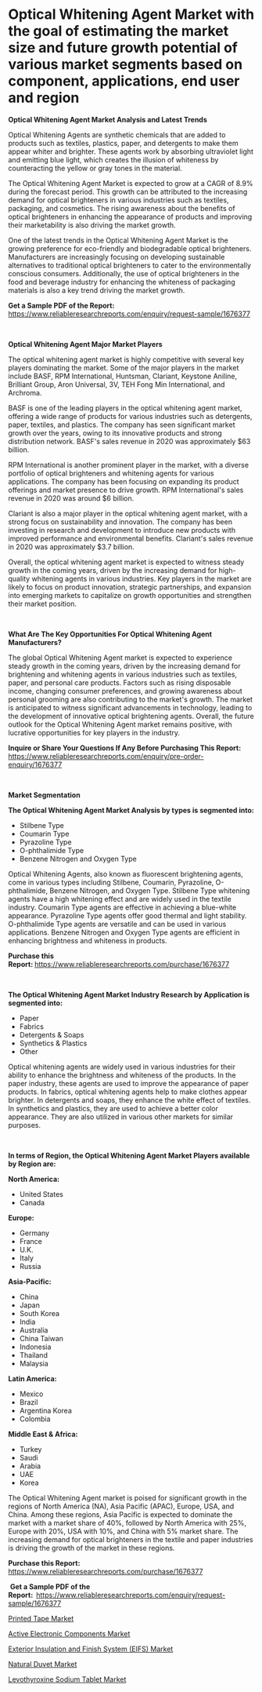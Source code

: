 <p><h1>Optical Whitening Agent Market with the goal of estimating the market size and future growth potential of various market segments based on component, applications, end user and region</h1></p><p><strong>Optical Whitening Agent Market Analysis and Latest Trends</strong></p>
<p><p>Optical Whitening Agents are synthetic chemicals that are added to products such as textiles, plastics, paper, and detergents to make them appear whiter and brighter. These agents work by absorbing ultraviolet light and emitting blue light, which creates the illusion of whiteness by counteracting the yellow or gray tones in the material.</p><p>The Optical Whitening Agent Market is expected to grow at a CAGR of 8.9% during the forecast period. This growth can be attributed to the increasing demand for optical brighteners in various industries such as textiles, packaging, and cosmetics. The rising awareness about the benefits of optical brighteners in enhancing the appearance of products and improving their marketability is also driving the market growth.</p><p>One of the latest trends in the Optical Whitening Agent Market is the growing preference for eco-friendly and biodegradable optical brighteners. Manufacturers are increasingly focusing on developing sustainable alternatives to traditional optical brighteners to cater to the environmentally conscious consumers. Additionally, the use of optical brighteners in the food and beverage industry for enhancing the whiteness of packaging materials is also a key trend driving the market growth.</p></p>
<p><strong>Get a Sample PDF of the Report:&nbsp;</strong> <a href="https://www.reliableresearchreports.com/enquiry/request-sample/1676377">https://www.reliableresearchreports.com/enquiry/request-sample/1676377</a></p>
<p>&nbsp;</p>
<p><strong>Optical Whitening Agent Major Market Players</strong></p>
<p><p>The optical whitening agent market is highly competitive with several key players dominating the market. Some of the major players in the market include BASF, RPM International, Huntsman, Clariant, Keystone Aniline, Brilliant Group, Aron Universal, 3V, TEH Fong Min International, and Archroma.</p><p>BASF is one of the leading players in the optical whitening agent market, offering a wide range of products for various industries such as detergents, paper, textiles, and plastics. The company has seen significant market growth over the years, owing to its innovative products and strong distribution network. BASF's sales revenue in 2020 was approximately $63 billion.</p><p>RPM International is another prominent player in the market, with a diverse portfolio of optical brighteners and whitening agents for various applications. The company has been focusing on expanding its product offerings and market presence to drive growth. RPM International's sales revenue in 2020 was around $6 billion.</p><p>Clariant is also a major player in the optical whitening agent market, with a strong focus on sustainability and innovation. The company has been investing in research and development to introduce new products with improved performance and environmental benefits. Clariant's sales revenue in 2020 was approximately $3.7 billion.</p><p>Overall, the optical whitening agent market is expected to witness steady growth in the coming years, driven by the increasing demand for high-quality whitening agents in various industries. Key players in the market are likely to focus on product innovation, strategic partnerships, and expansion into emerging markets to capitalize on growth opportunities and strengthen their market position.</p></p>
<p>&nbsp;</p>
<p><strong>What Are The Key Opportunities For Optical Whitening Agent Manufacturers?</strong></p>
<p><p>The global Optical Whitening Agent market is expected to experience steady growth in the coming years, driven by the increasing demand for brightening and whitening agents in various industries such as textiles, paper, and personal care products. Factors such as rising disposable income, changing consumer preferences, and growing awareness about personal grooming are also contributing to the market's growth. The market is anticipated to witness significant advancements in technology, leading to the development of innovative optical brightening agents. Overall, the future outlook for the Optical Whitening Agent market remains positive, with lucrative opportunities for key players in the industry.</p></p>
<p><strong>Inquire or Share Your Questions If Any Before Purchasing This Report:</strong> <a href="https://www.reliableresearchreports.com/enquiry/pre-order-enquiry/1676377">https://www.reliableresearchreports.com/enquiry/pre-order-enquiry/1676377</a></p>
<p>&nbsp;</p>
<p><strong>Market Segmentation</strong></p>
<p><strong>The Optical Whitening Agent Market Analysis by types is segmented into:</strong></p>
<p><ul><li>Stilbene Type</li><li>Coumarin Type</li><li>Pyrazoline Type</li><li>O-phthalimide Type</li><li>Benzene Nitrogen and Oxygen Type</li></ul></p>
<p><p>Optical Whitening Agents, also known as fluorescent brightening agents, come in various types including Stilbene, Coumarin, Pyrazoline, O-phthalimide, Benzene Nitrogen, and Oxygen Type. Stilbene Type whitening agents have a high whitening effect and are widely used in the textile industry. Coumarin Type agents are effective in achieving a blue-white appearance. Pyrazoline Type agents offer good thermal and light stability. O-phthalimide Type agents are versatile and can be used in various applications. Benzene Nitrogen and Oxygen Type agents are efficient in enhancing brightness and whiteness in products.</p></p>
<p><strong>Purchase this Report:&nbsp;</strong><a href="https://www.reliableresearchreports.com/purchase/1676377">https://www.reliableresearchreports.com/purchase/1676377</a></p>
<p>&nbsp;</p>
<p><strong>The Optical Whitening Agent Market Industry Research by Application is segmented into:</strong></p>
<p><ul><li>Paper</li><li>Fabrics</li><li>Detergents & Soaps</li><li>Synthetics & Plastics</li><li>Other</li></ul></p>
<p><p>Optical whitening agents are widely used in various industries for their ability to enhance the brightness and whiteness of the products. In the paper industry, these agents are used to improve the appearance of paper products. In fabrics, optical whitening agents help to make clothes appear brighter. In detergents and soaps, they enhance the white effect of textiles. In synthetics and plastics, they are used to achieve a better color appearance. They are also utilized in various other markets for similar purposes.</p></p>
<p>&nbsp;</p>
<p><strong>In terms of Region, the Optical Whitening Agent Market Players available by Region are:</strong></p>
<p>
    <p> <strong> North America: </strong>
        <ul>
            <li>United States</li>
            <li>Canada</li>
        </ul>
        </p> 
    <p> <strong> Europe: </strong>
        <ul>
            <li>Germany</li>
            <li>France</li>
            <li>U.K.</li>
            <li>Italy</li>
            <li>Russia</li>
        </ul>
        </p> 
    <p> <strong> Asia-Pacific: </strong>
        <ul>
            <li>China</li>
            <li>Japan</li>
            <li>South Korea</li>
            <li>India</li>
            <li>Australia</li>
            <li>China Taiwan</li>
            <li>Indonesia</li>
            <li>Thailand</li>
            <li>Malaysia</li>
        </ul>
        </p> 
    <p> <strong> Latin America: </strong>
        <ul>
            <li>Mexico</li>
            <li>Brazil</li>
            <li>Argentina Korea</li>
            <li>Colombia</li>
        </ul>
        </p> 
    <p> <strong> Middle East & Africa: </strong>
        <ul>
            <li>Turkey</li>
            <li>Saudi</li>
            <li>Arabia</li>
            <li>UAE</li>
            <li>Korea</li>
        </ul>
    </p>
    </p>
<p><p>The Optical Whitening Agent market is poised for significant growth in the regions of North America (NA), Asia Pacific (APAC), Europe, USA, and China. Among these regions, Asia Pacific is expected to dominate the market with a market share of 40%, followed by North America with 25%, Europe with 20%, USA with 10%, and China with 5% market share. The increasing demand for optical brighteners in the textile and paper industries is driving the growth of the market in these regions.</p></p>
<p><strong>Purchase this Report: </strong><a href="https://www.reliableresearchreports.com/purchase/1676377">https://www.reliableresearchreports.com/purchase/1676377</a></p>
<p>&nbsp;<strong>Get a Sample PDF of the Report:&nbsp;&nbsp;</strong><a href="https://www.reliableresearchreports.com/enquiry/request-sample/1676377">https://www.reliableresearchreports.com/enquiry/request-sample/1676377</a></p>
<p><strong></strong></p>
<p><p><a href="https://medium.com/@beauhagenes2023/printed-tape-market-trends-forecast-and-competitive-analysis-to-2031-be1630200767">Printed Tape Market</a></p><p><a href="https://medium.com/@erickasauer/active-electronic-components-market-insight-market-trends-growth-forecasted-from-2024-to-2031-dee4007fc256">Active Electronic Components Market</a></p><p><a href="https://github.com/nicholepatriciadoylenwnrjr0/Market-Research-Report-List-1/blob/main/exterior-insulation-and-finish-system-eifs-market.md">Exterior Insulation and Finish System (EIFS) Market</a></p><p><a href="https://medium.com/@dylangilbert65/natural-duvet-market-analysis-and-sze-forecasted-for-period-from-2024-to-2031-a8c5bc45e820">Natural Duvet Market</a></p><p><a href="https://medium.com/@kejsioni/levothyroxine-sodium-tablet-market-analysis-and-sze-forecasted-for-period-from-2024-to-2031-0df5ed87355e">Levothyroxine Sodium Tablet Market</a></p></p>